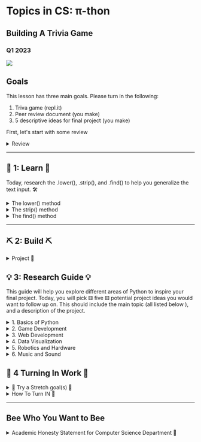 # Topics in CS: π-thon
## Building A Trivia Game
### Q1 2023

<img src="https://media0.giphy.com/media/KxzFpLmU5NxtSRgy4Z/200w.gif?cid=6c09b952c5vrqv0w31k9sonuqnyaw2znxjsxhizdtxkxjbcw&ep=v1_gifs_search&rid=200w.gif&ct=g">

## Goals
This lesson has three main goals. Please turn in the following:

1. Triva game (repl.it)
2. Peer review document (you make)
3. 5 descriptive ideas for final project (you make)

First, let's start with some review

<details>
<summary>Review</summary>

In our previous sessions, we have examined how we can use conditional statements to check for true or false. Here is an example:

<pre><code>
city = input("What city is Riverdale located in?")
if city == "New York City" or city == "NYC":
   print("correct")
else:
   print("wrong")
</code></pre>

We used the “or” & "and" statements to allow for as many possible correct solutions as possible. In the example above either New York City or NYC would work as correct answers. All other answers would be incorrect and fall into the else clause. 🤔


<pre><code>
city = input("What city is Riverdale located in?")
name = input("What is your name?")
if city == "New York City" or city == "NYC" or city == "Bronx":
   print("correct")
elif city == "NYC" and name == "Lila":
   print("You must be cool")
else:
   print("wrong")

</code></pre>

</details>

---

## 🔭 1: Learn 🔭

Today, research the .lower(), .strip(), and .find() to help you generalize the text input. 🛠️

<details>
    <summary>The lower() method</summary>
        returns a string where all characters are lower case. 📝
        <pre><code>
            city = "New York City"
            print(city.lower()) #prints new york city
        </code></pre>
</details>

<details>
<summary> The strip() method </summary>

removes any leading (spaces at the beginning) and trailing (spaces at the end) characters (space is the default leading character to remove) 🚫

<pre><code>
city = "    New York City    "
print(city.strip()) 
# removes the spaces on either side of the string 
</code></pre>
</details>

<details>
<summary> The find() method </summary>
finds the first occurrence of the specified value. The find() method returns -1 if the value is not found. 🔍
python

<pre><code>
    city = "New York City"
    print(city.find("York")) #prints 4-> the index in which it found York
    # You can even combine these methods. 🔄
</code></pre>
</details>

---

## ⛏️ 2: Build ⛏️

<details>
<summary>Project 🚀</summary>

In this project, you will have an opportunity to create a trivia game in a topic of your choice. For this project, you must create four trivia questions with some type of response for incorrect or correct answers. You will decide on the theme.

<br>

When creating your Trivia game, you want to make it as accurate as possible for the users to play the game. Using “or” statements will help you add correct answers. Employing methods such as .lower(), .strip(), and .find() to help us and developers to anticipate users' responses by ignoring case, extra spaces on the ends of the string, or finding a specific term in the string. 🎲

We also added some cool tricks🎉

<details>
<summary> Time </summary>
<pre><code>
    time.sleep(0.5) #pause the program for 0.5 seconds
</code></pre>
</details>

<details>
<summary> ASCII Art </summary>

Use <a href='https://www.asciiart.eu/'>ASCII characters to create drawings or designs in your game!</a>

<pre><code>
print("""
+----------------+
|    WELCOME    |
+----------------+
""")
</code></pre>

</details>

Try to chain together .find(), .strip(), and .lower()
</details>

## 💡 3: Research Guide 💡

This guide will help you explore different areas of Python to inspire your final project. Today, you will pick ⚄ five ⚄ potential project ideas you would want to follow up on. This should include the main topic (all listed below ), and a description of the project.

<details>
<summary>1. Basics of Python</summary>

- <a href="https://docs.python.org/3/">Python Official Documentation</a>
- <a href="https://realpython.com/start-here/">Real Python - Basics</a>
- <a href="https://www.nostarch.com/pythoncrashcourse2e">Python Crash Course</a>

</details>

<details>
<summary>2. Game Development</summary>

- <a href="https://www.pygame.org/wiki/tutorials">Pygame Tutorials</a>
- <a href="http://inventwithpython.com/pygame/">Making Games with Python & Pygame (Book)</a>

</details>

<details>
<summary>3. Web Development</summary>

- <a href="https://flask.palletsprojects.com/">Flask: Micro Web Framework</a>
- <a href="https://www.djangoproject.com/start/">Django: High-level Web Framework</a>

</details>

<details>
<summary>4. Data Visualization</summary>

- <a href="https://matplotlib.org/stable/tutorials/index.html">Matplotlib Tutorials</a>
- <a href="https://seaborn.pydata.org/">Seaborn: Statistical Data Visualization</a>

</details>

<details>
<summary>5. Robotics and Hardware</summary>

- <a href="https://www.raspberrypi.org/documentation/usage/python/">Python with Raspberry Pi</a>
- <a href="https://micropython.org/">MicroPython: Python for Microcontrollers</a>

</details>

<details>
<summary>6. Music and Sound</summary>

- <a href="http://pydub.com/">PyDub: Audio Manipulation with Python</a>
- <a href="https://sonic-pi.net/">Sonic Pi: Code Music</a>

</details>

## 🐝 4 Turning In Work 🐝

<details>
<summary>  🌟 Try a Stretch goal(s) 🌟</summary>
   
💯 Can you add a score to the game? 1 point if the user get the correct answer. 
 0 or -1 points if the user does not get the correct answer. 📊
 
<br>

If you add a score to the game, 🐝 buzz feed quiz 🐝 it: depending on the score, print a specific phrase. For instance, if the user gets all four questions correct, print 
<br>
“You are amazing! You got all 4 correct!” 🏆

</details>


<details>
<summary>How To Turn IN 🔄</summary>
   
Once done with your code & peer-reviews, email the replit link which will have your other links inside of it as a comments

<pre><code>
   # www.peer_review_doc.com
   # www.my_project_ideas.com
   print("this is my repl.it code")
   print("I turn in the repl.it link")
</code></pre>

The peer_review.doc should contain the reviews you gave & recieved. I'd suggest using a table to organize this data.


- You have the entire session and homework to work on the project. It is due for homework by next class.

- Test your project with a classmate to verify that the trivia game works effectively and that you have anticipated the various answers from the user. 

- Remember to copy the Academic Honesty statement into your work and submit your project. 📤

</details>

---
## Bee Who You Want to Bee
<details>
<summary>Academic Honesty Statement for Computer Science Department 📜</summary>
   
Please submit this assignment with your name and a copy of this text.

<pre><code>
   I have neither given nor received improper aid in the preparation of this computer science assignment or in the completion of this code. Unless properly attributed to others, the work is exclusively my own.

Signed: (type your name here acknowledging this statement) ✍️
</code>
</pre>

</details>

